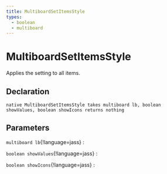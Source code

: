 ```yaml
---
title: MultiboardSetItemsStyle
types:
  - boolean
  - multiboard
---
```


# MultiboardSetItemsStyle
Applies the setting to all items.

## Declaration

```jass
native MultiboardSetItemsStyle takes multiboard lb, boolean showValues, boolean showIcons returns nothing
```

## Parameters
`multiboard lb`{!language=jass}
: 

`boolean showValues`{!language=jass}
: 

`boolean showIcons`{!language=jass}
: 
